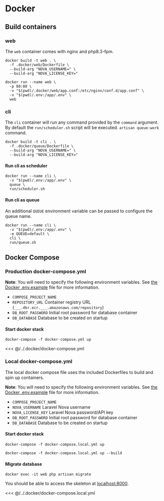 # Docker

## Build containers

### web

The `web` container comes with nginx and php8.3-fpm.

```shell
docker build -t web . \
  -f .docker/web/Dockerfile \
  --build-arg "NOVA_USERNAME=" \
  --build-arg "NOVA_LICENSE_KEY="
```

```shell
docker run --name web \
  -p 80:80 \
  -v "$(pwd)/.docker/web/app.conf:/etc/nginx/conf.d/app.conf" \
  -v "$(pwd)/.env:/app/.env" \
  web
```

### cli

The `cli` container will run any command provided by the `command` argument. By default the `run/scheduler.sh` script will be executed. `artisan queue:work` command. 

```shell
docker build -t cli . \
  -f .docker/queue/Dockerfile \
  --build-arg "NOVA_USERNAME=" \
  --build-arg "NOVA_LICENSE_KEY="
```

#### Run cli as scheduler

```shell
docker run --name cli \
  -v "$(pwd)/.env:/app/.env" \
  queue \
  run/scheduler.sh
```

#### Run cli as queue

An additional `QUEUE` environment variable can be passed to configure the queue name.

```shell
docker run --name cli \
  -v "$(pwd)/.env:/app/.env" \
  -e QUEUE=default \
  cli \
  run/queue.sh
```

## Docker Compose

### Production docker-compose.yml

**Note**: You will need to specify the following environment variables.  See [the Docker .env.example](/.docker/.env.example) file for more information.

- `COMPOSE_PROJECT_NAME`
- `REPOSITORY_URL` Container registry URL (`___.dkr.ecr.___.amazonaws.com/repository`)
- `DB_ROOT_PASSWORD` Initial root password for database container
- `DB_DATABASE` Database to be created on startup

#### Start docker stack

```shell
docker-compose -f docker-compose.yml up
```

<<< @/../.docker/docker-compose.yml

### Local docker-compose.yml

The local docker compose file uses the included Dockerfiles to build and spin up containers.

**Note**: You will need to specify the following environment variables.  See [the Docker .env.example](/.docker/.env.example) file for more information.

- `COMPOSE_PROJECT_NAME`
- `NOVA_USERNAME` Laravel Nova username
- `NOVA_LICENSE_KEY` Laravel Nova password/API key
- `DB_ROOT_PASSWORD` Initial root password for database container
- `DB_DATABASE` Database to be created on startup

#### Start docker stack

```shell
docker-compose -f docker-compose.local.yml up
```

```shell
docker-compose -f docker-compose.local.yml up --build
```

#### Migrate database

```shell
docker exec -it web php artisan migrate
```

You should be able to access the skeleton at [localhost:8000](http://localhost:8000).

<<< @/../.docker/docker-compose.local.yml
